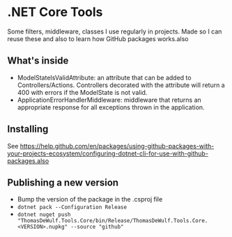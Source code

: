 ﻿# .NET Core Tools

Some filters, middleware, classes I use regularly in projects. Made so I can reuse these and also to learn how GitHub packages works.also

## What's inside

- ModelStateIsValidAttribute: an attribute that can be added to Controllers/Actions. Controllers decorated with the attribute will return a 400 with errors if the ModelState is not valid.
- ApplicationErrorHandlerMiddleware: middleware that returns an appropriate response for all exceptions thrown in the application.

## Installing

See https://help.github.com/en/packages/using-github-packages-with-your-projects-ecosystem/configuring-dotnet-cli-for-use-with-github-packages.also

## Publishing a new version

- Bump the version of the package in the .csproj file
- `dotnet pack --Configuration Release`
- `dotnet nuget push "ThomasDeWulf.Tools.Core/bin/Release/ThomasDeWulf.Tools.Core.<VERSION>.nupkg" --source "github"`

